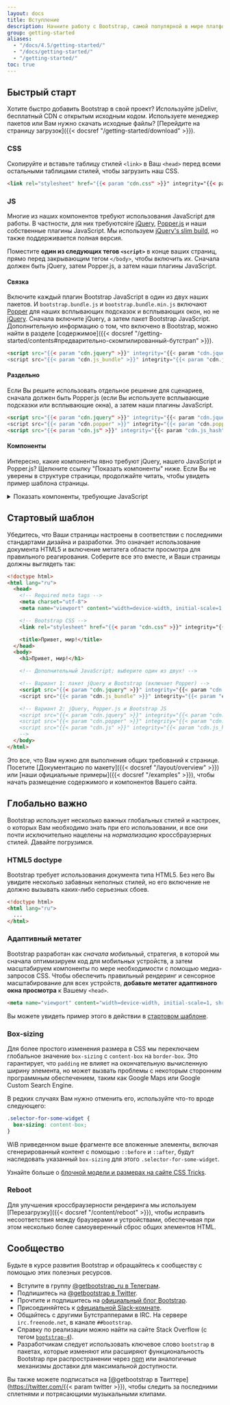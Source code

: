 ```yaml
---
layout: docs
title: Вступление
description: Начните работу с Bootstrap, самой популярной в мире платформой для создания адаптивных сайтов, ориентированных на мобильные устройства, с jsDelivr и начальной страницей шаблона.
group: getting-started
aliases:
  - "/docs/4.5/getting-started/"
  - "/docs/getting-started/"
  - "/getting-started/"
toc: true
---
```


## Быстрый старт

Хотите быстро добавить Bootstrap в свой проект? Используйте jsDelivr, бесплатный CDN с открытым исходным кодом. Используете менеджер пакетов или Вам нужно скачать исходные файлы? [Перейдите на страницу загрузок]({{< docsref "/getting-started/download" >}}).

### CSS

Скопируйте и вставьте таблицу стилей `<link>` в Ваш `<head>` перед всеми остальными таблицами стилей, чтобы загрузить наш CSS.

```html
<link rel="stylesheet" href="{{< param "cdn.css" >}}" integrity="{{< param "cdn.css_hash" >}}" crossorigin="anonymous">
```

### JS

Многие из наших компонентов требуют использования JavaScript для работы. В частности, для них требуютсяire [jQuery](https://jquery.com/), [Popper.js](https://popper.js.org/) и наши собственные плагины JavaScript. Мы используем [jQuery's slim build](https://blog.jquery.com/2016/06/09/jquery-3-0-final-released/), но также поддерживается полная версия.

Поместите **один из следующих тегов `<script>`** в конце ваших страниц, прямо перед закрывающим тегом `</body>`, чтобы включить их. Сначала должен быть jQuery, затем Popper.js, а затем наши плагины JavaScript.

#### Связка

Включите каждый плагин Bootstrap JavaScript в один из двух наших пакетов. И `bootstrap.bundle.js` и `bootstrap.bundle.min.js` включают [Popper](https://popper.js.org/) для наших всплывающих подсказок и всплывающих окон, но не [jQuery](https://jquery.com/). Сначала включите jQuery, а затем пакет Bootstrap JavaScript. Дополнительную информацию о том, что включено в Bootstrap, можно найти в разделе [содержимое]({{< docsref "/getting-started/contents#предварительно-скомпилированный-бутстрап" >}}).

```html
<script src="{{< param "cdn.jquery" >}}" integrity="{{< param "cdn.jquery_hash" >}}" crossorigin="anonymous"></script>
<script src="{{< param "cdn.js_bundle" >}}" integrity="{{< param "cdn.js_bundle_hash" >}}" crossorigin="anonymous"></script>
```

#### Раздельно

Если Вы решите использовать отдельное решение для сценариев, сначала должен быть Popper.js (если Вы используете всплывающие подсказки или всплывающие окна), а затем наши плагины JavaScript.

```html
<script src="{{< param "cdn.jquery" >}}" integrity="{{< param "cdn.jquery_hash" >}}" crossorigin="anonymous"></script>
<script src="{{< param "cdn.popper" >}}" integrity="{{< param "cdn.popper_hash" >}}" crossorigin="anonymous"></script>
<script src="{{< param "cdn.js" >}}" integrity="{{< param "cdn.js_hash" >}}" crossorigin="anonymous"></script>
```

#### Компоненты

Интересно, какие компоненты явно требуют jQuery, нашего JavaScript и Popper.js? Щелкните ссылку "Показать компоненты" ниже. Если Вы не уверены в структуре страницы, продолжайте читать, чтобы увидеть пример шаблона страницы.

<details>
<summary class="text-primary mb-3">Показать компоненты, требующие JavaScript</summary>
{{< markdown >}}
- Alerts: Уведомления с отклонениями
- Buttons: Кнопки для переключения состояний и функции флажка/радио
- Carousel: Карусель для любого поведения слайдов, элементов управления и индикаторов
- Collapse: Сворачиваемый контент для переключения видимости контента
- Dropdowns: Выпадающие списки для отображения и позиционирования (также требуется [Popper.js](https://popper.js.org/))
- Modals: Модальные окна для отображения, позиционирования и прокрутки
- Navbar: Панель навигации для расширения нашего плагина Сворачивания контента для реализации адаптивного поведения
- Tooltips и popovers: Всплывающие подсказки и Всплывающие окна для отображения и позиционирования (также требуется [Popper.js](https://popper.js.org/))
- Scrollspy: Слежение прокрутки для поведения прокрутки и обновлений навигации
{{< /markdown >}}
</details>

## Стартовый шаблон

Убедитесь, что Ваши страницы настроены в соответствии с последними стандартами дизайна и разработки. Это означает использование документа HTML5 и включение метатега области просмотра для правильного реагирования. Соберите все это вместе, и Ваши страницы должны выглядеть так:

```html
<!doctype html>
<html lang="ru">
  <head>
    <!-- Required meta tags -->
    <meta charset="utf-8">
    <meta name="viewport" content="width=device-width, initial-scale=1, shrink-to-fit=no">

    <!-- Bootstrap CSS -->
    <link rel="stylesheet" href="{{< param "cdn.css" >}}" integrity="{{< param "cdn.css_hash" >}}" crossorigin="anonymous">

    <title>Привет, мир!</title>
  </head>
  <body>
    <h1>Привет, мир!</h1>

    <!-- Дополнительный JavaScript; выберите один из двух! -->

    <!-- Вариант 1: пакет jQuery и Bootstrap (включает Popper) -->
    <script src="{{< param "cdn.jquery" >}}" integrity="{{< param "cdn.jquery_hash" >}}" crossorigin="anonymous"></script>
    <script src="{{< param "cdn.js_bundle" >}}" integrity="{{< param "cdn.js_bundle_hash" >}}" crossorigin="anonymous"></script>

    <!-- Вариант 2: jQuery, Popper.js и Bootstrap JS
    <script src="{{< param "cdn.jquery" >}}" integrity="{{< param "cdn.jquery_hash" >}}" crossorigin="anonymous"></script>
    <script src="{{< param "cdn.popper" >}}" integrity="{{< param "cdn.popper_hash" >}}" crossorigin="anonymous"></script>
    <script src="{{< param "cdn.js" >}}" integrity="{{< param "cdn.js_hash" >}}" crossorigin="anonymous"></script>
    -->
  </body>
</html>
```

Это все, что Вам нужно для выполнения общих требований к странице. Посетите [Документацию по макету]({{< docsref "/layout/overview" >}}) или [наши официальные примеры]({{< docsref "/examples" >}}), чтобы начать размещение содержимого и компонентов Вашего сайта.

## Глобально важно

Bootstrap использует несколько важных глобальных стилей и настроек, о которых Вам необходимо знать при его использовании, и все они почти исключительно нацелены на *нормализацию* кроссбраузерных стилей. Давайте погрузимся.

### HTML5 doctype

Bootstrap требует использования документа типа HTML5. Без него Вы увидите несколько забавных неполных стилей, но его включение не должно вызывать каких-либо серьезных сбоев.

```html
<!doctype html>
<html lang="ru">
  ...
</html>
```

### Адаптивный метатег

Bootstrap разработан как *сначала мобильный*, стратегия, в которой мы сначала оптимизируем код для мобильных устройств, а затем масштабируем компоненты по мере необходимости с помощью медиа-запросов CSS. Чтобы обеспечить правильный рендеринг и сенсорное масштабирование для всех устройств, **добавьте метатег адаптивного окна просмотра** к Вашему `<head>`.

```html
<meta name="viewport" content="width=device-width, initial-scale=1, shrink-to-fit=no">
```

Вы можете увидеть пример этого в действии в [стартовом шаблоне](#стартовый-шаблон).

### Box-sizing

Для более простого изменения размера в CSS мы переключаем глобальное значение `box-sizing` с `content-box` на `border-box`. Это гарантирует, что `padding` не влияет на окончательную вычисленную ширину элемента, но может вызвать проблемы с некоторым сторонним программным обеспечением, таким как Google Maps или Google Custom Search Engine.

В редких случаях Вам нужно отменить его, используйте что-то вроде следующего:

```css
.selector-for-some-widget {
  box-sizing: content-box;
}
```

WiВ приведенном выше фрагменте все вложенные элементы, включая сгенерированный контент с помощью `::before` и `::after`, будут наследовать указанный `box-sizing` для этого `.selector-for-some-widget`.

Узнайте больше о [блочной модели и размерах на сайте CSS Tricks](https://css-tricks.com/box-sizing/).

### Reboot

Для улучшения кроссбраузерности рендеринга мы используем [Перезагрузку]({{< docsref "/content/reboot" >}}), чтобы исправить несоответствия между браузерами и устройствами, обеспечивая при этом несколько более самоуверенный сброс общих элементов HTML.

## Сообщество

Будьте в курсе развития Bootstrap и обращайтесь к сообществу с помощью этих полезных ресурсов.

- Вступите в группу [@getbootstrap_ru в Телеграм](https://t.me/getbootstrap_ru).
- Подпишитесь на [@getbootstrap в Twitter](https://twitter.com/getbootstrap).
- Прочтите и подпишитесь на [официальный блог Bootstrap](https://blog.getbootstrap.com/).
- Присоединяйтесь к [официальной Slack-комнате](https://bootstrap-slack.herokuapp.com/).
- Общайтесь с другими Бутстрапперами в IRC. На сервере `irc.freenode.net`, в канале `##bootstrap`.
- Справку по реализации можно найти на сайте Stack Overflow (с тегом [`bootstrap-4`](https://stackoverflow.com/questions/tagged/bootstrap-4)).
- Разработчикам следует использовать ключевое слово `bootstrap` в пакетах, которые изменяют или расширяют функциональность Bootstrap при распространении через [npm](https://www.npmjs.com/browse/keyword/bootstrap) или аналогичные механизмы доставки для максимальной доступности.

Вы также можете подписаться на [@getbootstrap в Твиттере](https://twitter.com/{{< param twitter >}}), чтобы следить за последними сплетнями и потрясающими музыкальными клипами.
